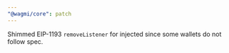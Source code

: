 ```yaml
---
"@wagmi/core": patch
---
```


Shimmed EIP-1193 `removeListener` for injected since some wallets do not follow spec.
